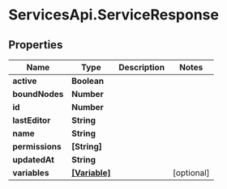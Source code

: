# ServicesApi.ServiceResponse

## Properties

Name | Type | Description | Notes
------------ | ------------- | ------------- | -------------
**active** | **Boolean** |  | 
**boundNodes** | **Number** |  | 
**id** | **Number** |  | 
**lastEditor** | **String** |  | 
**name** | **String** |  | 
**permissions** | **[String]** |  | 
**updatedAt** | **String** |  | 
**variables** | [**[Variable]**](Variable.md) |  | [optional] 



